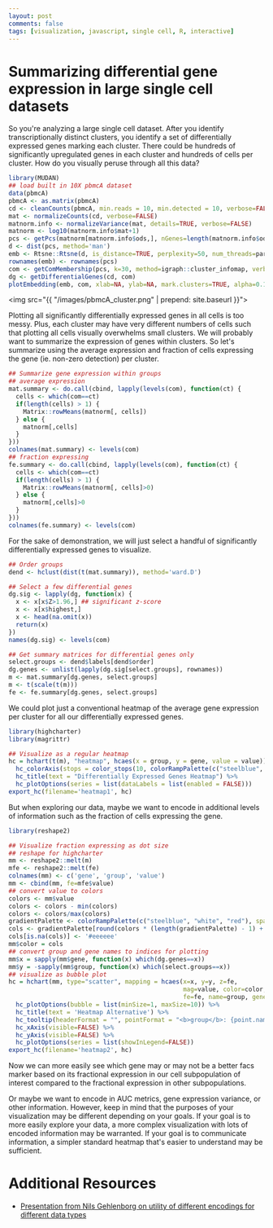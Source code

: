 ```yaml
---
layout: post
comments: false
tags: [visualization, javascript, single cell, R, interactive]
---
```


<script src="//code.highcharts.com/highcharts.js"></script>
<script src="//code.highcharts.com/highcharts-more.js"></script>
<script src="//code.highcharts.com/modules/heatmap.js"></script>
<script type="text/javascript" src="{{ "/js/heatmap1.js" | prepend: site.baseurl }}"></script>
<script type="text/javascript" src="{{ "/js/heatmap2.js" | prepend: site.baseurl }}"></script>

# Summarizing differential gene expression in large single cell datasets

So you're analyzing a large single cell dataset. After you identify transcriptionally distinct clusters, you identify a set of differentially expressed genes marking each cluster. There could be hundreds of significantly upregulated genes in each cluster and hundreds of cells per cluster. How do you visually peruse through all this data? 

``` r
library(MUDAN)
## load built in 10X pbmcA dataset
data(pbmcA) 
pbmcA <- as.matrix(pbmcA) 
cd <- cleanCounts(pbmcA, min.reads = 10, min.detected = 10, verbose=FALSE)
mat <- normalizeCounts(cd, verbose=FALSE) 
matnorm.info <- normalizeVariance(mat, details=TRUE, verbose=FALSE) 
matnorm <- log10(matnorm.info$mat+1) 
pcs <- getPcs(matnorm[matnorm.info$ods,], nGenes=length(matnorm.info$ods), nPcs=30, verbose=FALSE) 
d <- dist(pcs, method='man')
emb <- Rtsne::Rtsne(d, is_distance=TRUE, perplexity=50, num_threads=parallel::detectCores(), verbose=FALSE)$Y 
rownames(emb) <- rownames(pcs)
com <- getComMembership(pcs, k=30, method=igraph::cluster_infomap, verbose=FALSE) 
dg <- getDifferentialGenes(cd, com)
plotEmbedding(emb, com, xlab=NA, ylab=NA, mark.clusters=TRUE, alpha=0.1, mark.cluster.cex=0.5, verbose=FALSE)
```

<img src="{{ "/images/pbmcA_cluster.png" | prepend: site.baseurl }}">

Plotting all significantly differentially expressed genes in all cells is too messy. Plus, each cluster may have very different numbers of cells such that plotting all cells visually overwhelms small clusters. We will probably want to summarize the expression of genes within clusters. So let's summarize using the average expression and fraction of cells expressing the gene (ie. non-zero detection) per cluster. 

``` r
## Summarize gene expression within groups
## average expression
mat.summary <- do.call(cbind, lapply(levels(com), function(ct) {
  cells <- which(com==ct)
  if(length(cells) > 1) {
    Matrix::rowMeans(matnorm[, cells])
  } else {
    matnorm[,cells]
  }
}))
colnames(mat.summary) <- levels(com)
## fraction expressing
fe.summary <- do.call(cbind, lapply(levels(com), function(ct) {
  cells <- which(com==ct)
  if(length(cells) > 1) {
    Matrix::rowMeans(matnorm[, cells]>0)
  } else {
    matnorm[,cells]>0
  }
}))
colnames(fe.summary) <- levels(com)
```

For the sake of demonstration, we will just select a handful of significantly differentially expressed genes to visualize. 

``` r
## Order groups
dend <- hclust(dist(t(mat.summary)), method='ward.D')

## Select a few differential genes
dg.sig <- lapply(dg, function(x) {
  x <- x[x$Z>1.96,] ## significant z-score
  x <- x[x$highest,] 
  x <- head(na.omit(x))
  return(x)
})
names(dg.sig) <- levels(com)

## Get summary matrices for differential genes only
select.groups <- dend$labels[dend$order]
dg.genes <- unlist(lapply(dg.sig[select.groups], rownames))
m <- mat.summary[dg.genes, select.groups]
m <- t(scale(t(m)))
fe <- fe.summary[dg.genes, select.groups]
```

We could plot just a conventional heatmap of the average gene expression per cluster for all our differentially expressed genes.

``` r
library(highcharter)
library(magrittr)

## Visualize as a regular heatmap
hc = hchart(t(m), "heatmap", hcaes(x = group, y = gene, value = value)) %>% 
  hc_colorAxis(stops = color_stops(10, colorRampPalette(c("steelblue", "white", "red"), space = "Lab")(10))) %>% 
  hc_title(text = "Differentially Expressed Genes Heatmap") %>% 
  hc_plotOptions(series = list(dataLabels = list(enabled = FALSE))) 
export_hc(filename='heatmap1', hc)
```

<div id='heatmap1'></div>

But when exploring our data, maybe we want to encode in additional levels of information such as the fraction of cells expressing the gene. 

``` r
library(reshape2)

## Visualize fraction expressing as dot size
## reshape for highcharter
mm <- reshape2::melt(m)
mfe <- reshape2::melt(fe)
colnames(mm) <- c('gene', 'group', 'value')
mm <- cbind(mm, fe=mfe$value)
## convert value to colors
colors <- mm$value
colors <- colors - min(colors)
colors <- colors/max(colors)
gradientPalette <- colorRampPalette(c("steelblue", "white", "red"), space = "Lab")(1024)
cols <- gradientPalette[round(colors * (length(gradientPalette) - 1) + 1)]
cols[is.na(cols)] <- '#eeeeee'
mm$color = cols
## convert group and gene names to indices for plotting
mm$x = sapply(mm$gene, function(x) which(dg.genes==x)) 
mm$y = -sapply(mm$group, function(x) which(select.groups==x))
## visualize as bubble plot
hc = hchart(mm, type="scatter", mapping = hcaes(x=x, y=y, z=fe, 
                                                mag=value, color=color, 
                                                fe=fe, name=group, gene=gene)) %>%
  hc_plotOptions(bubble = list(minSize=1, maxSize=10)) %>%
  hc_title(text = 'Heatmap Alternative') %>% 
  hc_tooltip(headerFormat = "", pointFormat = "<b>group</b>: {point.name} <br> <b>gene</b>: {point.gene} <br> <b>fraction expressing</b>: {point.fe} <br> <b>z-score</b>: {point.mag}") %>%
  hc_xAxis(visible=FALSE) %>%
  hc_yAxis(visible=FALSE) %>%
  hc_plotOptions(series = list(showInLegend=FALSE))
export_hc(filename='heatmap2', hc)
```

<div id='heatmap2'></div>

Now we can more easily see which gene may or may not be a better facs marker based on its fractional expression in our cell subpopulation of interest compared to the fractional expression in other subpopulations. 

Or maybe we want to encode in AUC metrics, gene expression variance, or other information. However, keep in mind that the purposes of your visualization may be different depending on your goals. If your goal is to more easily explore your data, a more complex visualization with lots of encoded information may be warranted. If your goal is to communicate information, a simpler standard heatmap that's easier to understand may be sufficient. 

# Additional Resources
- [Presentation from Nils Gehlenborg on utility of different encodings for different data types](http://gehlenborg.com/wp-content/uploads/2011/07/ismb-eccb_data-visualization_gehlenborg.pdf)




